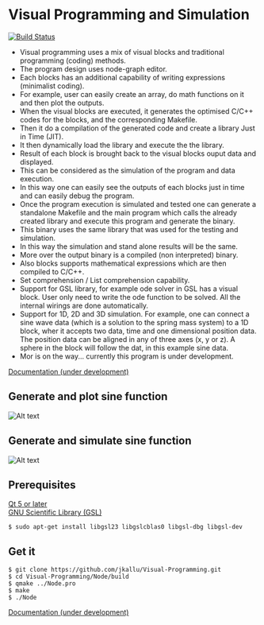 # Visual Programming and Simulation
[![Build Status](https://dev.azure.com/jineshkallunkathariyil/Visual%20programming%20and%20simulation/_apis/build/status/jkallu.Visual-Programming?branchName=master)](https://dev.azure.com/jineshkallunkathariyil/Visual%20programming%20and%20simulation/_build/latest?definitionId=5&branchName=master)  

* Visual programming uses a mix of visual blocks and traditional programming (coding) methods. 
* The program design uses node-graph editor.
* Each blocks has an additional capability of writing expressions (minimalist coding).
* For example, user can easily create an array, do math functions on it and then plot the outputs. 
* When the visual blocks are executed, it generates the optimised C/C++ codes for the blocks, and the corresponding Makefile.
* Then it do a compilation of the generated code and create a library Just in Time (JIT). 
* It then dynamically load the library and execute the the library. 
* Result of each block is brought back to the visual blocks ouput data and displayed. 
* This can be considered as the simulation of the program and data execution. 
* In this way one can easily see the outputs of each blocks just in time and can easily debug the program. 
* Once the program execution is simulated and tested one can generate a standalone Makefile and the main program which calls the already created library and execute this program and generate the binary. 
* This binary uses the same library that was used for the testing and simulation. 
* In this way the simulation and stand alone results will be the same. 
* More over the output binary is a compiled (non interpreted) binary.
* Also blocks supports mathematical expressions which are then compiled to C/C++.
* Set comprehension / List comprehension capability.
* Support for GSL library, for example ode solver in GSL has a visual block. User only need to write the ode function to be solved. All the internal wirings are done automatically.
* Support for 1D, 2D and 3D simulation. For example, one can connect a sine wave data (which is a solution to the spring mass system) to a 1D block, wher it accepts two data, time and one dimensional position data. The position data can be aligned in any of three axes (x, y or z). A sphere in the block will follow the dat, in this example sine data. 
* Mor is on the way... currently this program is under development. 


[Documentation (under development)](https://jkallu.github.io/Visual-Programming/)  
## Generate and plot sine function
![Alt text](https://github.com/jkallu/Visual-Programming/blob/master/docs/images/sine_graph_30fps.gif? "Title")  
## Generate and simulate sine function
![Alt text](https://github.com/jkallu/Visual-Programming/blob/master/docs/images/sine_sim_30fps.gif? "Title")

## Prerequisites
[Qt 5 or later](https://www.qt.io/download)  
[GNU Scientific Library (GSL)](https://www.gnu.org/software/gsl/) 
```
$ sudo apt-get install libgsl23 libgslcblas0 libgsl-dbg libgsl-dev
```

## Get it
```
$ git clone https://github.com/jkallu/Visual-Programming.git
$ cd Visual-Programming/Node/build
$ qmake ../Node.pro
$ make
$ ./Node
```

[Documentation (under development)](https://jkallu.github.io/Visual-Programming/)
